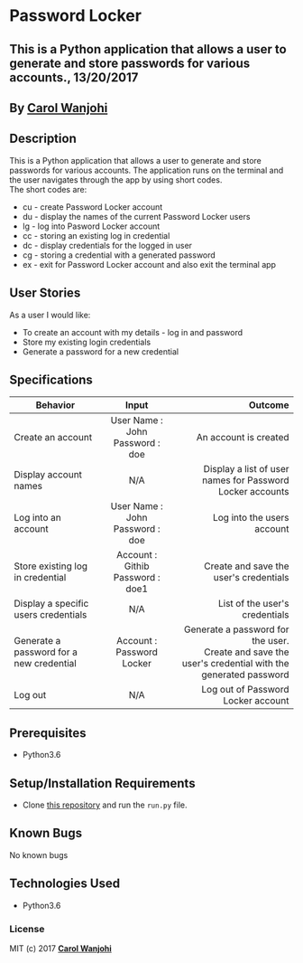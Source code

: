 # Password Locker
## This is a Python application that allows a user to generate and store passwords for various accounts., 13/20/2017

## By **[Carol Wanjohi](https://github.com/carolwanjohi)**

## Description
This is a Python application that allows a user to generate and store passwords for various accounts. The application runs on the terminal and the user navigates through the app by using short codes. <br/>
The short codes are:
* cu - create Password Locker account
* du - display the names of the current Password Locker users
* lg - log into Pasword Locker account
* cc - storing an existing log in credential
* dc - display credentials for the logged in user
* cg - storing a credential with a generated password
* ex - exit for Password Locker account and also exit the terminal app

## User Stories
As a user I would like:
* To create an account with my details - log in and password
* Store my existing login credentials
* Generate a password for a new credential

## Specifications
| Behavior        | Input           | Outcome  |
| ------------- |:-------------:| -----:|
| Create an account | User Name : John <br/> Password : doe | An account is created |
| Display account names | N/A | Display a list of user names for Password Locker accounts |
| Log into an account | User Name : John <br/> Password : doe | Log into the users account |
| Store existing log in credential | Account : Githib <br/> Password : doe1 | Create and save the user's credentials | 
| Display a specific users credentials | N/A | List of the user's credentials | 
| Generate a password for a new credential | Account : Password Locker | Generate a password for the user. <br/> Create and save the user's credential with the generated password | 
| Log out | N/A | Log out of Password Locker account |

## Prerequisites
* Python3.6

## Setup/Installation Requirements
* Clone [this repository](https://github.com/carolwanjohi/password-locker.git) and run the `run.py` file. 

## Known Bugs

No known bugs

## Technologies Used
- Python3.6

### License

MIT (c) 2017 **[Carol Wanjohi](https://github.com/carolwanjohi)**

